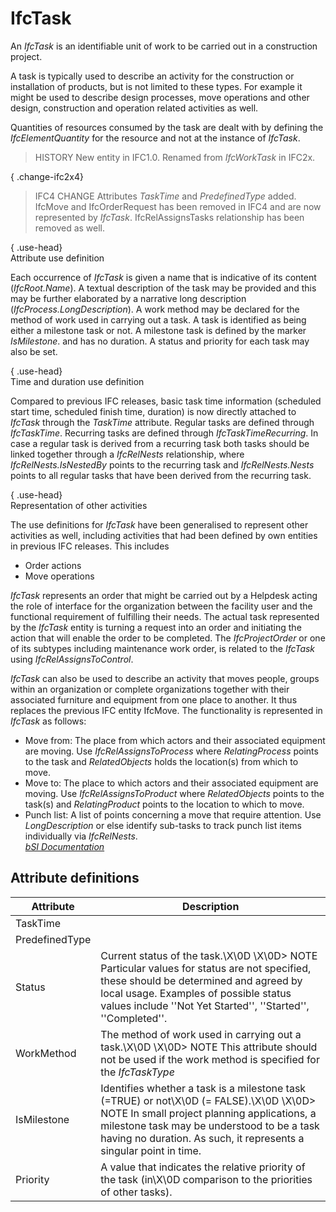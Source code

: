 IfcTask
=======
An _IfcTask_ is an identifiable unit of work to be carried out in a
construction project.  
  
A task is typically used to describe an activity for the construction or
installation of products, but is not limited to these types. For example it
might be used to describe design processes, move operations and other design,
construction and operation related activities as well.  
  
Quantities of resources consumed by the task are dealt with by defining the
_IfcElementQuantity_ for the resource and not at the instance of _IfcTask_.  
  
> HISTORY  New entity in IFC1.0. Renamed from _IfcWorkTask_ in IFC2x.  
  
{ .change-ifc2x4}  
> IFC4 CHANGE  Attributes _TaskTime_ and _PredefinedType_ added. IfcMove and
> IfcOrderRequest has been removed in IFC4 and are now represented by
> _IfcTask_. IfcRelAssignsTasks relationship has been removed as well.  
  
{ .use-head}  
Attribute use definition  
  
Each occurrence of _IfcTask_ is given a name that is indicative of its content
(_IfcRoot.Name_). A textual description of the task may be provided and this
may be further elaborated by a narrative long description
(_IfcProcess.LongDescription_). A work method may be declared for the method
of work used in carrying out a task. A task is identified as being either a
milestone task or not. A milestone task is defined by the marker
_IsMilestone_. and has no duration. A status and priority for each task may
also be set.  
  
{ .use-head}  
Time and duration use definition  
  
Compared to previous IFC releases, basic task time information (scheduled
start time, scheduled finish time, duration) is now directly attached to
_IfcTask_ through the _TaskTime_ attribute. Regular tasks are defined through
_IfcTaskTime_. Recurring tasks are defined through _IfcTaskTimeRecurring_. In
case a regular task is derived from a recurring task both tasks should be
linked together through a _IfcRelNests_ relationship, where
_IfcRelNests.IsNestedBy_ points to the recurring task and _IfcRelNests.Nests_
points to all regular tasks that have been derived from the recurring task.  
  
{ .use-head}  
Representation of other activities  
  
The use definitions for _IfcTask_ have been generalised to represent other
activities as well, including activities that had been defined by own entities
in previous IFC releases. This includes  
  
* Order actions  
* Move operations  
  
_IfcTask_ represents an order that might be carried out by a Helpdesk acting
the role of interface for the organization between the facility user and the
functional requirement of fulfilling their needs. The actual task represented
by the _IfcTask_ entity is turning a request into an order and initiating the
action that will enable the order to be completed. The _IfcProjectOrder_ or
one of its subtypes including maintenance work order, is related to the
_IfcTask_ using _IfcRelAssignsToControl_.  
  
_IfcTask_ can also be used to describe an activity that moves people, groups
within an organization or complete organizations together with their
associated furniture and equipment from one place to another. It thus replaces
the previous IFC entity IfcMove. The functionality is represented in _IfcTask_
as follows:  
  
* Move from: The place from which actors and their associated equipment are moving. Use _IfcRelAssignsToProcess_ where _RelatingProcess_ points to the task and _RelatedObjects_ holds the location(s) from which to move.  
* Move to: The place to which actors and their associated equipment are moving. Use _IfcRelAssignsToProduct_ where _RelatedObjects_ points to the task(s) and _RelatingProduct_ points to the location to which to move.  
* Punch list: A list of points concerning a move that require attention. Use _LongDescription_ or else identify sub-tasks to track punch list items individually via _IfcRelNests_.  
[ _bSI
Documentation_](https://standards.buildingsmart.org/IFC/DEV/IFC4_2/FINAL/HTML/schema/ifcprocessextension/lexical/ifctask.htm)


Attribute definitions
---------------------
| Attribute      | Description                                                                                                                                                                                                                                                 |
|----------------|-------------------------------------------------------------------------------------------------------------------------------------------------------------------------------------------------------------------------------------------------------------|
| TaskTime       |                                                                                                                                                                                                                                                             |
| PredefinedType |                                                                                                                                                                                                                                                             |
| Status         | Current status of the task.\X\0D \X\0D> NOTE  Particular values for status are not specified, these should be determined and agreed by local usage. Examples of possible status values include ''Not Yet Started'', ''Started'', ''Completed''.             |
| WorkMethod     | The method of work used in carrying out a task.\X\0D \X\0D> NOTE  This attribute should not be used if the work method is specified for the _IfcTaskType_                                                                                                   |
| IsMilestone    | Identifies whether a task is a milestone task (=TRUE) or not\X\0D (= FALSE).\X\0D \X\0D> NOTE  In small project planning applications, a milestone task may be understood to be a task having no duration. As such, it represents a singular point in time. |
| Priority       | A value that indicates the relative priority of the task (in\X\0D comparison to the priorities of other tasks).                                                                                                                                             |

